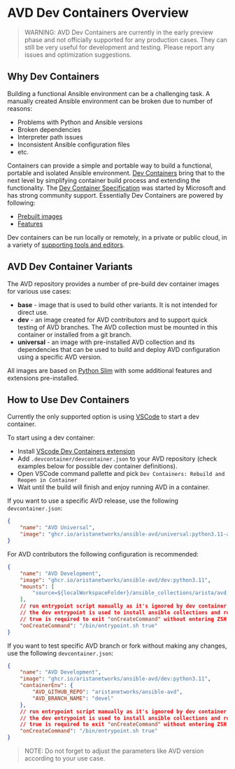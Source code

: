 <!--
  ~ Copyright (c) 2023 Arista Networks, Inc.
  ~ Use of this source code is governed by the Apache License 2.0
  ~ that can be found in the LICENSE file.
  -->

# AVD Dev Containers Overview

> WARNING: AVD Dev Containers are currently in the early preview phase and not officially supported for any production cases.
> They can still be very useful for development and testing. Please report any issues and optimization suggestions.

## Why Dev Containers

Building a functional Ansible environment can be a challenging task. A manually created Ansible environment can be broken due to number of reasons:

- Problems with Python and Ansible versions
- Broken dependencies
- Interpreter path issues
- Inconsistent Ansible configuration files
- etc.

Containers can provide a simple and portable way to build a functional, portable and isolated Ansible environment. [Dev Containers](https://containers.dev) bring that to the next level by simplifying container build process and extending the functionality. The [Dev Container Specification](https://github.com/devcontainers/spec) was started by Microsoft and has strong community support. Essentially Dev Containers are powered by following:

- [Prebuilt images](https://github.com/devcontainers/images)
- [Features](https://containers.dev/features)

Dev containers can be run locally or remotely, in a private or public cloud, in a variety of [supporting tools and editors](https://containers.dev/supporting).

## AVD Dev Container Variants

The AVD repository provides a number of pre-build dev container images for various use cases:

- **base** - image that is used to build other variants. It is not intended for direct use.
- **dev** - an image created for AVD contributors and to support quick testing of AVD branches. The AVD collection must be mounted in this container or installed from a git branch.
- **universal** - an image with pre-installed AVD collection and its dependencies that can be used to build and deploy AVD configuration using a specific AVD version.

All images are based on [Python Slim](https://hub.docker.com/_/python) with some additional features and extensions pre-installed.

## How to Use Dev Containers

Currently the only supported option is using [VSCode](https://code.visualstudio.com/) to start a dev container.

To start using a dev container:

- Install [VScode Dev Containers extension](https://code.visualstudio.com/docs/devcontainers/tutorial)
- Add `.devcontainer/devcontainer.json` to your AVD repository (check examples below for possible dev container definitions).
- Open VSCode command pallette and pick `Dev Containers: Rebuild and Reopen in Container`
- Wait until the build will finish and enjoy running AVD in a container.

If you want to use a specific AVD release, use the following `devcontainer.json`:

```json
{
    "name": "AVD Universal",
    "image": "ghcr.io/aristanetworks/ansible-avd/universal:python3.11-avd-v4.4.0"
}
```

For AVD contributors the following configuration is recommended:

```json
{
    "name": "AVD Development",
    "image": "ghcr.io/aristanetworks/ansible-avd/dev:python3.11",
    "mounts": [
        "source=${localWorkspaceFolder}/ansible_collections/arista/avd,target=/home/avd/.ansible/collections/ansible_collections/arista/avd,type=bind"
    ],
    // run entrypoint script manually as it's ignored by dev container CLI otherwise
    // the dev entrypoint is used to install ansible collections and requirements, as they are not included with the dev version
    // true is required to exit "onCreateCommand" without entering ZSH
    "onCreateCommand": "/bin/entrypoint.sh true"
}
```

If you want to test specific AVD branch or fork without making any changes, use the following `devcontainer.json`:

```json
{
    "name": "AVD Development",
    "image": "ghcr.io/aristanetworks/ansible-avd/dev:python3.11",
    "containerEnv": {
        "AVD_GITHUB_REPO": "aristanetworks/ansible-avd",
        "AVD_BRANCH_NAME": "devel"
    },
    // run entrypoint script manually as it's ignored by dev container CLI otherwise
    // the dev entrypoint is used to install ansible collections and requirements, as they are not included with the dev version
    // true is required to exit "onCreateCommand" without entering ZSH
    "onCreateCommand": "/bin/entrypoint.sh true"
}
```

> NOTE: Do not forget to adjust the parameters like AVD version according to your use case.
